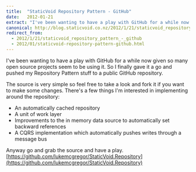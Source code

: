 ```yaml
---
title:  "StaticVoid Repository Pattern - GitHub"
date:   2012-01-21
extract: "I've been wanting to have a play with GitHub for a while now given so many open source projects seem to be using it. So i finally gave it a go and pushed my Repository Pattern stuff to a public GitHub repository."
canonical: http://blog.staticvoid.co.nz/2012/1/21/staticvoid_repository_pattern_-_github
redirect_from:
  - 2012/1/21/staticvoid_repository_pattern_-_github
  - 2012/01/staticvoid-repository-pattern-github.html
---
```

I've been wanting to have a play with GitHub for a while now given so many open source projects seem to be using it. So I finally gave it a go and pushed my Repository Pattern stuff to a public GitHub repository.

The source is very simple so feel free to take a look and fork it if you want to make some changes.
There's a few things I'm interested in implementing around the repository:

 - An automatically cached repository
 - A unit of work layer
 - Improvements to the in memory data source to automatically set backward references
 - A CQRS implementation which automatically pushes writes through a message bus

Anyway go and grab the source and have a play.
[https://github.com/lukemcgregor/StaticVoid.Repository](https://github.com/lukemcgregor/StaticVoid.Repository)
